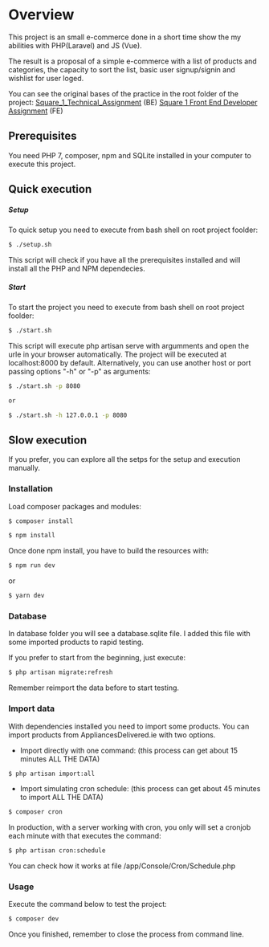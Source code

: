 # Overview
This project is an small e-commerce done in a short time show the my abilities with PHP(Laravel) and JS (Vue). 

The result is a proposal of a simple e-commerce with a list of products and categories, the capacity to sort the list, basic user signup/signin and wishlist for user loged.

You can see the original bases of the practice in the root folder of the project:
[Square_1_Technical_Assignment](Square_1_Technical_Assignment.pdf) (BE)
[Square 1 Front End Developer Assignment](Square_1_Front_End_Developer_Assignment.pdf) (FE)

## Prerequisites
You need PHP 7, composer, npm and SQLite installed in your computer to execute this project.

## Quick execution

##### Setup
To quick setup you need to execute from bash shell on root project foolder:
```bash
$ ./setup.sh
```
This script will check if you have all the prerequisites installed and will install all the PHP and NPM dependecies.

##### Start

To start the project you need to execute from bash shell on root project foolder:
```bash
$ ./start.sh
```
This script will execute php artisan serve with argumments and open the urle in your browser automatically.
The project will be executed at localhost:8000 by default.
Alternatively, you can use another host or port passing options "-h" or "-p" as arguments:
```bash
$ ./start.sh -p 8080

or

$ ./start.sh -h 127.0.0.1 -p 8080
```
## Slow execution

If you prefer, you can explore all the setps for the setup and execution manually.

### Installation
Load composer packages and modules:

```bash
$ composer install
```

```bash
$ npm install
```

Once done npm install, you have to build the resources with:

```bash
$ npm run dev
```
or

```bash
$ yarn dev
```

### Database
In database folder you will see a database.sqlite file.
I added this file with some imported products to rapid testing.

If you prefer to start from the beginning, just execute:
```bash
$ php artisan migrate:refresh
```
Remember reimport the data before to start testing.

### Import data
With dependencies installed you need to import some products.
You can import products from AppliancesDelivered.ie with two options.
- Import directly with one command: (this process can get about 15 minutes ALL THE DATA)
```bash
$ php artisan import:all
```
- Import simulating cron schedule: (this process can get about 45 minutes to import ALL THE DATA)
```bash
$ composer cron
```

In production, with a server working with cron, you only will set a cronjob each minute with that executes the command:
```bash
$ php artisan cron:schedule
```
You can check how it works at file /app/Console/Cron/Schedule.php

### Usage
Execute the command below to test the project:
```bash
$ composer dev
```

Once you finished, remember to close the process from command line.
